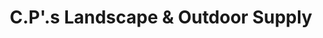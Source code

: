 ---
title: "C.P'.s Landscape & Outdoor Supply"
url: /zanesville/c-p-s-landscape-und-outdoor-supply/
shop: Allgemein
---